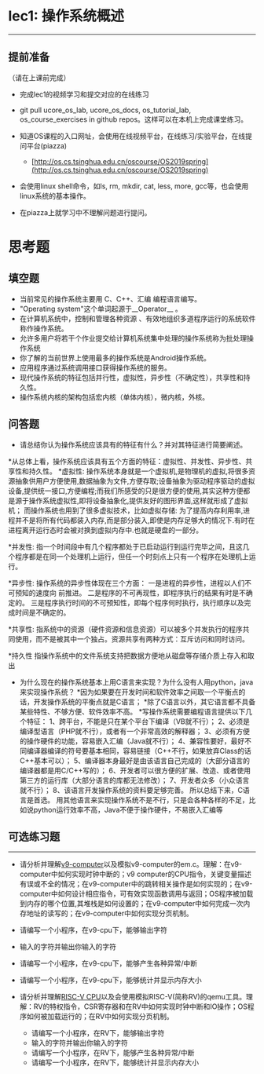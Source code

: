 # lec1: 操作系统概述

---

## **提前准备**

（请在上课前完成）

* 完成lec1的视频学习和提交对应的在线练习
* git pull ucore\_os\_lab, ucore\_os\_docs, os\_tutorial\_lab, os\_course\_exercises in github repos。这样可以在本机上完成课堂练习。
* 知道OS课程的入口网址，会使用在线视频平台，在线练习/实验平台，在线提问平台\(piazza\)
  * [http://os.cs.tsinghua.edu.cn/oscourse/OS2019spring](http://os.cs.tsinghua.edu.cn/oscourse/OS2019spring)


* 会使用linux shell命令，如ls, rm, mkdir, cat, less, more, gcc等，也会使用linux系统的基本操作。
* 在piazza上就学习中不理解问题进行提问。



# 思考题

## 填空题

* 当前常见的操作系统主要用 C、C++、汇编 编程语言编写。
* "Operating system"这个单词起源于__Operator__ 。
* 在计算机系统中，控制和管理各种资源 、有效地组织多道程序运行的系统软件称作操作系统。
* 允许多用户将若干个作业提交给计算机系统集中处理的操作系统称为批处理操作系统
* 你了解的当前世界上使用最多的操作系统是Android操作系统。
* 应用程序通过系统调用接口获得操作系统的服务。
* 现代操作系统的特征包括并行性，虚拟性，异步性（不确定性），共享性和持久性。
* 操作系统内核的架构包括宏内核（单体内核），微内核，外核。


## 问答题

- 请总结你认为操作系统应该具有的特征有什么？并对其特征进行简要阐述。

*从总体上看，操作系统应该具有五个方面的特征：虚拟性、并发性、异步性、共享性和持久性。
*虚拟性:
    操作系统本身就是一个虚拟机,是物理机的虚拟,将很多资源抽象供用户方便使用,数据抽象为文件,方便存取;设备抽象为驱动程序驱动的虚拟设备,提供统一接口,方便编程;而我们所感受的只是很方便的使用,其实这种方便都是源于操作系统虚拟性,即将设备抽象化,提供友好的图形界面,这样就形成了虚拟机；
    而操作系统也用到了很多虚拟技术，比如虚拟存储: 为了提高内存利用率,进程并不是将所有代码都装入内存,而是部分装入,即使是内存足够大的情况下.有时在进程离开运行态时会被对换到虚拟内存中.也就是硬盘的一部分。
    
*并发性:
    指一个时间段中有几个程序都处于已启动运行到运行完毕之间，且这几个程序都是在同一个处理机上运行，但任一个时刻点上只有一个程序在处理机上运行。
    
*异步性:
    操作系统的异步性体现在三个方面：
    一是进程的异步性，进程以人们不可预知的速度向 前推进。
    二是程序的不可再现性，即程序执行的结果有时是不确定的。
    三是程序执行时间的不可预知性，即每个程序何时执行，执行顺序以及完成时间是不确定的。
    
*共享性:
    指系统中的资源（硬件资源和信息资源）可以被多个并发执行的程序共同使用，而不是被其中一个独占。资源共享有两种方式：互斥访问和同时访问。

*持久性
    指操作系统中的文件系统支持把数据方便地从磁盘等存储介质上存入和取出

- 为什么现在的操作系统基本上用C语言来实现？为什么没有人用python，java来实现操作系统？
    *因为如果要在开发时间和软件效率之间取一个平衡点的话，开发操作系统的平衡点就是C语言；
    *除了C语言以外，其它语言都不具备某些特性、不够方便、软件效率不高。
    *写操作系统需要编程语言提供以下几个特征：
    1、跨平台，不能是只在某个平台下编译（VB就不行）；
    2、必须是编译型语言（PHP就不行），或者有一个非常高效的解释器；
    3、必须有方便的操作硬件的功能，容易嵌入汇编（Java就不行）；
    4、兼容性要好，最好不同编译器编译的符号要基本相同，容易链接（C++不行，如果放弃Class的话C++基本可以）；
    5、编译器本身最好是由该语言自己完成的（大部分语言的编译器都是用C/C++写的）；
    6、开发者可以很方便的扩展、改造、或者使用第三方的运行库（大部分语言的库都无法修改）；
    7、开发者众多（小众语言就不行）；
    8、该语言开发操作系统的资料要足够完善。
    所以总结下来，C语言是首选。
    用其他语言来实现操作系统不是不行，只是会各种各样的不足，比如说python运行效率不高，Java不便于操作硬件，不易嵌入汇编等


## 可选练习题

---

- 请分析并理解[v9\-computer](https://github.com/chyyuu/os_tutorial_lab/blob/master/v9_computer/docs/v9_computer.md)以及模拟v9\-computer的em.c。理解：在v9\-computer中如何实现时钟中断的；v9 computer的CPU指令，关键变量描述有误或不全的情况；在v9\-computer中的跳转相关操作是如何实现的；在v9\-computer中如何设计相应指令，可有效实现函数调用与返回；OS程序被加载到内存的哪个位置,其堆栈是如何设置的；在v9\-computer中如何完成一次内存地址的读写的；在v9\-computer中如何实现分页机制。


- 请编写一个小程序，在v9-cpu下，能够输出字符


- 输入的字符并输出你输入的字符


- 请编写一个小程序，在v9-cpu下，能够产生各种异常/中断


- 请编写一个小程序，在v9-cpu下，能够统计并显示内存大小



- 请分析并理解[RISC-V CPU](http://www.riscvbook.com/chinese/)以及会使用模拟RISC\-V(简称RV)的qemu工具。理解：RV的特权指令，CSR寄存器和在RV中如何实现时钟中断和IO操作；OS程序如何被加载运行的；在RV中如何实现分页机制。
  - 请编写一个小程序，在RV下，能够输出字符
  - 输入的字符并输出你输入的字符
  - 请编写一个小程序，在RV下，能够产生各种异常/中断
  - 请编写一个小程序，在RV下，能够统计并显示内存大小
